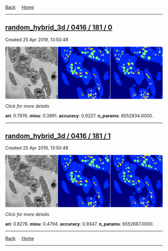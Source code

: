 
[Back](..)&nbsp;&nbsp;&nbsp;&nbsp;&nbsp;[Home](https://leapmanlab.github.io/snapshots)

---

<div class="summary"><a href="0"><h2>random_hybrid_3d / 0416 / 181 / 0</h2></a><p>Created 25 Apr 2019, 13:50:48
</p><a href="0"><img src="0/media/summary.png" align="center"></a><p>
<i>Click for more details</i>
</p></div>

**ari**: 0.7976. **miou**: 0.3991. **accuracy**: 0.9227. **n_params**: 8552834.0000. 

---

<div class="summary"><a href="1"><h2>random_hybrid_3d / 0416 / 181 / 1</h2></a><p>Created 25 Apr 2019, 13:50:48
</p><a href="1"><img src="1/media/summary.png" align="center"></a><p>
<i>Click for more details</i>
</p></div>

**ari**: 0.8276. **miou**: 0.4794. **accuracy**: 0.9347. **n_params**: 8552687.0000. 

---

[Back](..)&nbsp;&nbsp;&nbsp;&nbsp;&nbsp;[Home](https://leapmanlab.github.io/snapshots)

---